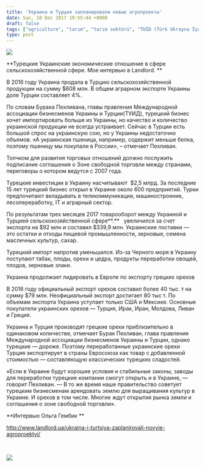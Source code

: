 ```yaml
---
title: 'Украина и Турция запланировали новые агропроекты'
date: Sun, 10 Dec 2017 19:55:44 +0000
draft: false
tags: ["agriculture", "tarım", "tarım sektörü", "TUİD (Türk Ukrayna İşadamları Derneği)", "Бурак Пехливан"]
type: post
---
```


![](https://burakpehlivan.org/wp-content/uploads/2017/12/1457517330-7089.jpg)

**Турецкие Украинские экономические отношение в сфере сельскохозяйственной сфере. Мое интервью в Landlord. **


В 2016 году Украина продала в Турцию сельскохозяйственной продукции на сумму $608 млн. В общем аграрном экспорте Украины доля Турции составляет 4%.




По словам Бурака Пехливана, главы правления Международной ассоциации бизнесменов Украины и Турции(ТУИД), турецкий бизнес хочет импортировать больше из Украины, но качество и количество украинской продукции не всегда устраивает. Сейчас в Турции есть большой спрос на украинскую сою, но у Украины недостаточно объемов. «А украинская пшеница, например, содержит меньше белка, поэтому пшеницу мы покупали в России», – отмечает Пехливан.




Толчком для развития торговых отношений должно послужить подписание соглашения о Зоне свободной торговли между странами, переговоры о котором ведутся с 2007 года.




Турецкие инвестиции в Украину насчитывают  $2,5 млрд. За последние 15 лет турецкий бизнес открыл в Украине около 600 предприятий. Турки предпочитают вкладывать в телекоммуникации, машиностроение, лесопереработку, IT и аграрный сектор.




По результатам трех месяцев 2017 товарооборот между Украиной и Турцией сельскохозяйственной сфере**.**   увеличился за счет экспорта на $92 млн и составил $339,9 млн. Украинские поставки — это остатки и отходы пищевой промышленности, зерновые, семена масличных культур, сахар.




Турецкий импорт напротив уменьшился. Из-за Черного моря в Украину поступают табак, плоды, орехи и цедра, продукты переработки овощей, плодов, зерновые злаки.




Украина продолжает лидировать в Европе по экспорту грецких орехов




В 2016 году официальный экспорт орехов составил более 40 тыс. т на сумму $79 млн. Неофициальный экспорт достигает 80 тыс т. По объемам экспорта Украина уступает только США и Мексике. Основные покупатели украинских орехов — Турция, Ирак, Иран, Молдова, Ливан и Греция.




Украина и Турция производят грецкие орехи приблизительно в одинаковом количестве, отмечает Бурак Пехливан, глава правления Международной ассоциации бизнесменов Украины и Турции, однако турецкие — дороже. Поэтому переработанные украинские орехи Турция экспортирует в страны Евросоюза как товар с добавленной стоимостью — составляющую классических турецких сладостей.




«Если в Украине будут хорошие условия и стабильные законы, заводы для переработки турецкие компании смогут открыть и в Украине, — говорит Пехливан. — В то же время наше правительство советует турецким бизнесменам арендовать землю для выращивания культур в Украине. И орехов в том числе. Многие ждут открытия рынка земли и соглашения о зоне свободной торговли».


**Интервью Ольга Гембик **

http://www.landlord.ua/ukraina-i-turtsiya-zaplanirovali-novyie-agroproektyi/

 

![](https://burakpehlivan.org/wp-content/uploads/2017/12/maxresdefault-1.jpg)

